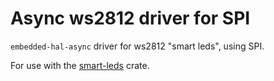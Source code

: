 # Async ws2812 driver for SPI

`embedded-hal-async` driver for ws2812 "smart leds", using SPI.

For use with the [smart-leds](https://github.com/smart-leds-rs/smart-leds)
crate.
